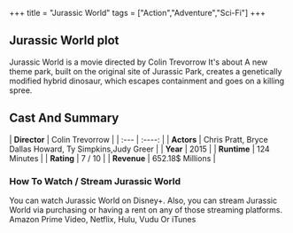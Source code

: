 +++
title = "Jurassic World"
tags = ["Action","Adventure","Sci-Fi"]
+++
## Jurassic World plot
Jurassic World is a movie directed by Colin Trevorrow It's about A new theme park, built on the original site of Jurassic Park, creates a genetically modified hybrid dinosaur, which escapes containment and goes on a killing spree.
## Cast And Summary
| **Director**      | Colin Trevorrow |
    | :---        |    :----:   |
    |  **Actors** | Chris Pratt, Bryce Dallas Howard, Ty Simpkins,Judy Greer |
    | **Year**   | 2015    |
    |  **Runtime** | 124 Minutes |
    |  **Rating** | 7 / 10 | 
    |  **Revenue** | 652.18$ Millions |
### How To Watch / Stream Jurassic World
You can watch Jurassic World on Disney+.
Also, you can stream Jurassic World via purchasing or having a rent on any of those streaming platforms.
Amazon Prime Video, Netflix, Hulu, Vudu Or iTunes